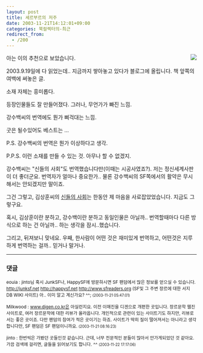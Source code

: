 ```yaml
---
layout: post
title: 셰르부르의 저주
date: 2003-11-21T14:12:01+09:00
categories: 북컬렉터의-최근
redirect_from:
  - /200
---
```


<a href="http://www.bandibook.com/search/subject_view.php?code=2321391" target="bb"><img src="http://www.bandibook.com/largeimage/2321391.jpg" align="right" ></a>아는 이의 추천으로 보았습니다.

2003.9.19일에 다 읽었는데.. 지금까지 쌓아놓고 있다가 블로그에 올립니다. 책 앞쪽의 여백에 써놓은 글.

> 

소재 자체는 흥미롭다.

등장인물들도 잘 만들어졌다. 그러나, 무언가가 빠진 느낌.

강수백씨의 번역에도 뭔가 삐걱대는 느낌.

굿은 될수있어도 베스트는 ...

P.S. 강수백씨의 번역은 뭔가 이상하다고 생각.

P.P.S. 이런 소재를 만들 수 있는 것. 아무나 할 수 없겠지.

강수백씨는 "신들의 사회"도 번역했습니다만(이때는 시공사였죠?). 저는 정신세계사판이 더 좋더군요. 번역자가 얼마나 중요한가.. 물론 강수백씨의 SF쪽에서의 활약은 무시해서는 안되겠지만 말이죠.

그건 그렇고, 김상훈씨의 <a href="/8" target="bb">신들의 사회</a>는 한동안 제 마음을 사로잡았었습니다. 지금도 그렇구요.

혹시, 김상훈이란 분하고, 강수백이란 분하고 동일인물은 아닐까.. 번역할때마다 다른 방식으로 하는 건 아닐까.. 하는 생각을 잠시..했습니다.

그리고, 뒤져보니 맞네요. 우째, 한사람이 어떤 것은 재미있게 번역하고, 어떤것은 지루하게 번역하는 걸까.. 믿거나 말거나.

* * *

### 댓글



<!--- cmt:438 --->
<!--- mail: --->
<!--- parent:0 --->

<small>eouia : jinto님 혹시 JunkSF나, HappySF에 방문하시면 SF 팬덤에서 많은 정보를 얻으실 수 있습니다. <a href="http://junksf.net">http://junksf.net</a> <a href="http://happysf.net">http://happysf.net</a> <a href="http://www.sfreaders.org">http://www.sfreaders.org</a> (SF및 그 주변 장르에 대한 서지 DB WIKI 사이트)  아.. 이미 알고 계신가요? ^^; <small>(2003-11-21 05:47:01)</small></small>


<!--- cmt:439 --->
<!--- mail: --->
<!--- parent:0 --->

<small>Milkwood : www.digen.co.kr은 아실런지요.   이전 이매진을 디겐으로 개편한 곳입니다. 장르문학 웹진 사이트로, 여러 장르문학에 대한 리뷰가 올라옵니다. 개인적으로 관련이 있는 사이트기도 하지만, 리뷰로서는 좋은 곳이죠.  다만 팬덤의 참여가 적은 곳이기는 하죠. 사이트가 딱히 질이 떨어져서는 아니라고 생각합니다만, SF 팬덤은 SF 팬덤이니까요. <small>(2003-11-21 08:16:23)</small></small>


<!--- cmt:440 --->
<!--- mail: --->
<!--- parent:0 --->

<small>jinto : 한번씩은 가봤던 곳들인것 같습니다. 근데, 너무 전문적인 분들이 많아서 안가게되었던 것 같아요.  가끔 검색에 걸리면, 글들을 읽어보기도 합니다. ^^ <small>(2003-11-22 17:17:06)</small></small>


